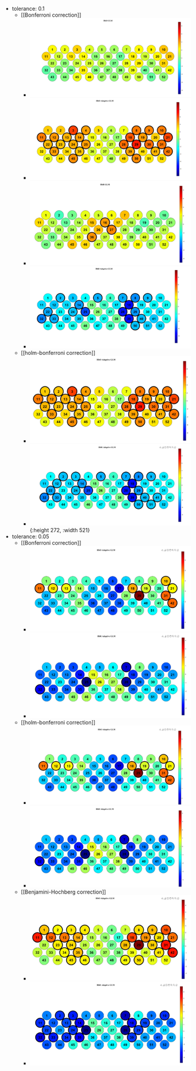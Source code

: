 - tolerance: 0.1
	- [[Bonferroni correction]]
		- ![image.png](../assets/image_1744130895200_0.png)
		- ![image.png](../assets/image_1744115756086_0.png)
		- ![image.png](../assets/image_1744130870588_0.png)
		- ![image.png](../assets/image_1744115738974_0.png)
	- [[holm-bonferroni correction]]
		- ![image.png](../assets/image_1744115845452_0.png)
		- ![image.png](../assets/image_1744115869506_0.png){:height 272, :width 521}
- tolerance: 0.05
	- [[Bonferroni correction]]
		- ![image.png](../assets/image_1744112263050_0.png)
		- ![image.png](../assets/image_1744112224728_0.png)
	- [[holm-bonferroni correction]]
		- ![image.png](../assets/image_1744112409214_0.png)
		- ![image.png](../assets/image_1744112347813_0.png)
	- [[Benjamini-Hochberg correction]]
		- ![image.png](../assets/image_1744112671118_0.png)
		- ![image.png](../assets/image_1744112727332_0.png)